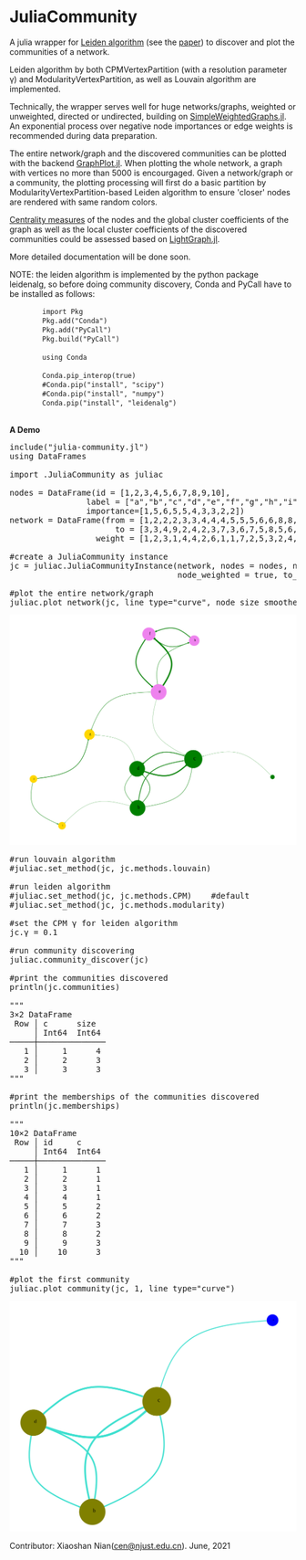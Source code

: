 # JuliaCommunity
A julia wrapper for <a href='https://github.com/vtraag/leidenalg'>Leiden algorithm</a> (see the <a href='https://www.nature.com/articles/s41598-019-41695-z'>paper</a>) to discover and plot the communities of a network.
<p>Leiden algorithm by both CPMVertexPartition (with a resolution parameter γ) and ModularityVertexPartition, as well as Louvain algorithm are implemented.</p>
<p>Technically, the wrapper serves well for huge networks/graphs, weighted or unweighted, directed or undirected, building on <a href='https://github.com/JuliaGraphs/SimpleWeightedGraphs.jl'>SimpleWeightedGraphs.jl</a>. An exponential process over negative node importances or edge weights is recommended during data preparation. </p>
<p>The entire network/graph and the discovered communities can be plotted with the backend <a href='https://github.com/JuliaGraphs/GraphPlot.jl'>GraphPlot.jl</a>. When plotting the whole network, a graph with vertices no more than 5000 is encourgaged. Given a network/graph or a community, the plotting processing will first do a basic partition by ModularityVertexPartition-based Leiden algorithm to ensure 'closer' nodes are rendered with same random colors.</p>
<p><a href='https://juliagraphs.org/LightGraphs.jl/latest/centrality/'>Centrality measures</a> of the nodes and the global cluster coefficients of the graph as well as the local cluster coefficients of the discovered communities could be assessed based on <a href='https://github.com/JuliaGraphs/LightGraphs.jl'>LightGraph.jl</a>.</p>
<p>More detailed documentation will be done soon.</p>

NOTE: the leiden algorithm is implemented by the python package leidenalg, so
        before doing community discovery, Conda and PyCall have to be installed as
        follows:

            import Pkg
            Pkg.add("Conda")
            Pkg.add("PyCall")
            Pkg.build("PyCall")
            
            using Conda

            Conda.pip_interop(true)
            #Conda.pip("install", "scipy")
            #Conda.pip("install", "numpy")
            Conda.pip("install", "leidenalg")

<br><b>A Demo</b>
<pre>
include("julia-community.jl")
using DataFrames

import .JuliaCommunity as juliac

nodes = DataFrame(id = [1,2,3,4,5,6,7,8,9,10], 
                label = ["a","b","c","d","e","f","g","h","i","j"], 
                importance=[1,5,6,5,5,4,3,3,2,2])
network = DataFrame(from = [1,2,2,2,3,3,4,4,4,5,5,5,6,6,8,8,10,10],
                      to = [3,3,4,9,2,4,2,3,7,3,6,7,5,8,5,6,7,9],
                  weight = [1,2,3,1,4,4,2,6,1,1,7,2,5,3,2,4,3,2])

#create a JuliaCommunity instance
jc = juliac.JuliaCommunityInstance(network, nodes = nodes, node_label_field = "label", 
                                   node_weighted = true, to_summarise_graph = false, task_series = "test")

#plot the entire network/graph
juliac.plot_network(jc, line_type="curve", node_size_smoother = 0.8, edge_width_smoother = 1.2)
</pre>

<img src="network.svg" />

<pre>
#run louvain algorithm
#juliac.set_method(jc, jc.methods.louvain)

#run leiden algorithm
#juliac.set_method(jc, jc.methods.CPM)    #default
#juliac.set_method(jc, jc.methods.modularity)

#set the CPM γ for leiden algorithm
jc.γ = 0.1

#run community discovering
juliac.community_discover(jc)

#print the communities discovered
println(jc.communities)

"""
3×2 DataFrame
 Row │ c      size  
     │ Int64  Int64 
─────┼──────────────
   1 │     1      4
   2 │     2      3
   3 │     3      3
"""

#print the memberships of the communities discovered
println(jc.memberships)

"""
10×2 DataFrame
 Row │ id     c     
     │ Int64  Int64 
─────┼──────────────
   1 │     1      1
   2 │     2      1
   3 │     3      1
   4 │     4      1
   5 │     5      2
   6 │     6      2
   7 │     7      3
   8 │     8      2
   9 │     9      3
  10 │    10      3
"""

#plot the first community
juliac.plot_community(jc, 1, line_type="curve")
</pre>

<img src="community-1.svg" />

Contributor: Xiaoshan Nian(cen@njust.edu.cn). June, 2021
